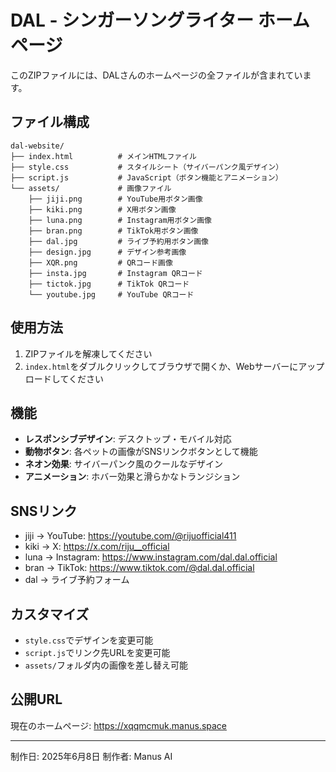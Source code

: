 # DAL - シンガーソングライター ホームページ

このZIPファイルには、DALさんのホームページの全ファイルが含まれています。

## ファイル構成

```
dal-website/
├── index.html          # メインHTMLファイル
├── style.css           # スタイルシート（サイバーパンク風デザイン）
├── script.js           # JavaScript（ボタン機能とアニメーション）
└── assets/             # 画像ファイル
    ├── jiji.png        # YouTube用ボタン画像
    ├── kiki.png        # X用ボタン画像
    ├── luna.png        # Instagram用ボタン画像
    ├── bran.png        # TikTok用ボタン画像
    ├── dal.jpg         # ライブ予約用ボタン画像
    ├── design.jpg      # デザイン参考画像
    ├── XQR.png         # QRコード画像
    ├── insta.jpg       # Instagram QRコード
    ├── tictok.jpg      # TikTok QRコード
    └── youtube.jpg     # YouTube QRコード
```

## 使用方法

1. ZIPファイルを解凍してください
2. `index.html`をダブルクリックしてブラウザで開くか、Webサーバーにアップロードしてください

## 機能

- **レスポンシブデザイン**: デスクトップ・モバイル対応
- **動物ボタン**: 各ペットの画像がSNSリンクボタンとして機能
- **ネオン効果**: サイバーパンク風のクールなデザイン
- **アニメーション**: ホバー効果と滑らかなトランジション

## SNSリンク

- jiji → YouTube: https://youtube.com/@rijuofficial411
- kiki → X: https://x.com/riju__official
- luna → Instagram: https://www.instagram.com/dal.dal.official
- bran → TikTok: https://www.tiktok.com/@dal.dal.official
- dal → ライブ予約フォーム

## カスタマイズ

- `style.css`でデザインを変更可能
- `script.js`でリンク先URLを変更可能
- `assets/`フォルダ内の画像を差し替え可能

## 公開URL

現在のホームページ: https://xqqmcmuk.manus.space

---
制作日: 2025年6月8日
制作者: Manus AI

